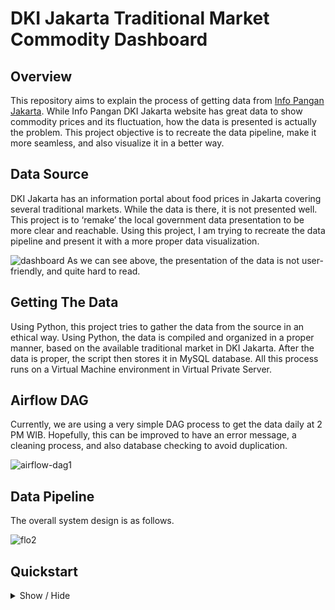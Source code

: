 # DKI Jakarta Traditional Market Commodity Dashboard

## Overview
This repository aims to explain the process of getting data from [Info Pangan Jakarta](https://infopangan.jakarta.go.id/). While Info Pangan DKI Jakarta website has great data to show commodity prices and its fluctuation, how the data is presented is actually the problem. This project objective is to recreate the data pipeline, make it more seamless, and also visualize it in a better way.

## Data Source
DKI Jakarta has an information portal about food prices in Jakarta covering several traditional markets. While the data is there, it is not presented well. This project is to ‘remake’ the local government data presentation to be more clear and reachable. Using this project, I am trying to recreate the data pipeline and present it with a more proper data visualization.

![dashboard](https://github.com/monsterikan/dkicommodityprice/assets/57279779/baab90bf-4508-4b77-b9fe-cc72678e88b5)
As we can see above, the presentation of the data is not user-friendly, and quite hard to read.

## Getting The Data
Using Python, this project tries to gather the data from the source in an ethical way. Using Python, the data is compiled and organized in a proper manner, based on the available traditional market in DKI Jakarta. After the data is proper, the script then stores it in MySQL database. All this process runs on a Virtual Machine environment in Virtual Private Server.

## Airflow DAG
Currently, we are using a very simple DAG process to get the data daily at 2 PM WIB. Hopefully, this can be improved to have an error message, a cleaning process, and also database checking to avoid duplication.

![airflow-dag1](https://github.com/monsterikan/dkicommodityprice/assets/57279779/7ae7b112-5181-404a-8e8d-8c5a3f338e9f)

## Data Pipeline
The overall system design is as follows. 

![flo2](https://github.com/monsterikan/dkicommodityprice/assets/57279779/61763f7e-7cce-4f69-9af6-dae713005f4b)

## Quickstart
<details>
  <summary>Show / Hide</summary>
  
  This is a shorter guide for starting Airflow in Docker. For a more detailed version, check here [Running Airflow in Docker](https://airflow.apache.org/docs/apache-airflow/stable/howto/docker-compose/index.html).
</details>
